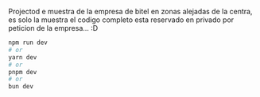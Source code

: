 Projectod e muestra de la empresa de bitel en zonas alejadas de la centra, es solo la muestra el codigo completo esta reservado en privado por peticion de la empresa... :D
```bash y powershell
npm run dev
# or
yarn dev
# or
pnpm dev
# or
bun dev
```
